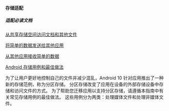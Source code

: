 #### 存储适配

##### 适配必读文档

[从共享存储空间访问文档和其他文件](https://developer.android.google.cn/training/data-storage/shared/documents-files?hl=zh-cn)

[将简单的数据发送给其他应用](https://developer.android.com/training/sharing/send)

[从其他应用接收简单的数据](https://developer.android.com/training/sharing/receive)

[Android 存储用例和最佳做法](https://developer.android.com/training/data-storage/use-cases)

为了让用户更好地控制自己的文件并减少混乱，Android 10 针对应用推出了一种新的存储范例，称为分区存储。
分区存储改变了应用在设备的外部存储设备中存储和访问文件的方式。
为了帮助您迁移应用以支持分区存储，请遵循本指南中有关常见存储用例的最佳做法。
这些用例分为两类：处理媒体文件和处理非媒体文件。

